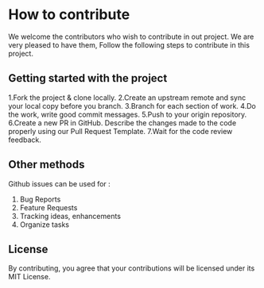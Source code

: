 # How to contribute

We welcome the contributors who wish to contribute in out project. We are very pleased to have them,
Follow the following steps to contribute in this project.

## Getting started with the project
1.Fork the project & clone locally.
2.Create an upstream remote and sync your local copy before you branch.
3.Branch for each section of work.
4.Do the work, write good commit messages.
5.Push to your origin repository.
6.Create a new PR in GitHub. Describe the changes made to the code properly using our Pull Request Template.
7.Wait for the code review feedback.

## Other methods

Github issues can be used for :

1. Bug Reports
2. Feature Requests
3. Tracking ideas, enhancements
4. Organize tasks

## License
By contributing, you agree that your contributions will be licensed under its MIT License.
  
